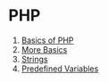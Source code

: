 # PHP

1. [Basics of PHP](https://github.com/ManthanUgemuge/Code-with-Harry/blob/main/One%20Video%20Special/PHP/01_basics.php)
2. [More Basics](https://github.com/ManthanUgemuge/Code-with-Harry/blob/main/One%20Video%20Special/PHP/02_MoreBasics.php)
3. [Strings](https://github.com/ManthanUgemuge/Code-with-Harry/blob/main/One%20Video%20Special/PHP/03_strings.php)
4. [Predefined Variables]()
